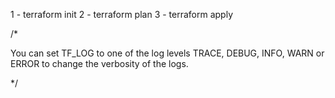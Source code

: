 1 - terraform init 
2 - terraform plan
3 - terraform apply

/*

You can set TF_LOG to one of the log levels TRACE, DEBUG, INFO, WARN or ERROR to change the verbosity of the logs.

*/